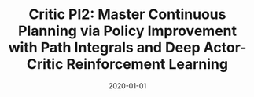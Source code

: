 ---
title: "Critic PI2: Master Continuous Planning via Policy Improvement with Path Integrals and Deep Actor-Critic Reinforcement Learning"
collection: publications
permalink: /publication/2020-01-01-Critic-PI2-Master-Continuous-Planning-via-Policy-Improvement-with-Path-Integrals-and-Deep-Actor-Critic-Reinforcement-Learning
date: 2020-01-01
venue: 'Arxiv'
paperurl: 'https://arxiv.org/abs/2011.06752'
citation: ' Jiajun Fan,  He Ba,  Xian Guo,  Jianye Hao, &quot;Critic PI2: Master Continuous Planning via Policy Improvement with Path Integrals and Deep Actor-Critic Reinforcement Learning.&quot; Arxiv, 2020.'
---
